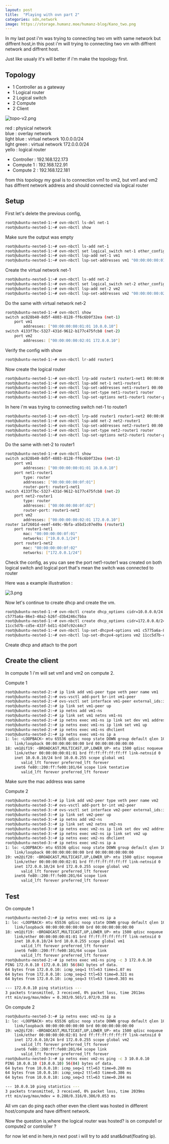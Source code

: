 ```yaml
---
layout: post
title:  "Playing with ovn part 2"
categories: sdn,network
image: https://storage.humanz.moe/humanz-blog/Kano_two.png
---
```

In my last post i'm was trying to connecting two vm with same network but diffrent host,in this post i'm will trying to connecting two vm with diffrent network and diffrent host.

Just like usualy it's will better if i'm make the topology first.


## Topology
- 1 Controller as a gateway
- 1 Logical router
- 2 Logical switch
- 2 Compute 
- 2 Client

![topo-v2.png](../../assets/img/sdn/topo-v2.png)

red : physical network  
blue : overlay network  
light blue : virtual network 10.0.0.0/24  
light green : virtual network 172.0.0.0/24  
yello : logical router

- Controller : 192.168.122.173
- Compute 1 : 192.168.122.91
- Compute 2 : 192.168.122.181

from this topology my goal is to connection vm1 to vm2, but vm1 and vm2 has diffrent network address and should connected via logical router

## Setup
First let's delete the previous config,

```bash
root@ubuntu-nested-1:~# ovn-nbctl ls-del net-1
root@ubuntu-nested-1:~# ovn-nbctl show
```
Make sure the output was empty

```bash
root@ubuntu-nested-1:~# ovn-nbctl ls-add net-1
root@ubuntu-nested-1:~# ovn-nbctl set logical_switch net-1 other_config:subnet="10.0.0.0/24" other_config:exclude_ips="10.0.0.1"
root@ubuntu-nested-1:~# ovn-nbctl lsp-add net-1 vm1
root@ubuntu-nested-1:~# ovn-nbctl lsp-set-addresses vm1 "00:00:00:00:01:01 10.0.0.10"
```
Create the virtual network net-1

```bash
root@ubuntu-nested-1:~# ovn-nbctl ls-add net-2
root@ubuntu-nested-1:~# ovn-nbctl set logical_switch net-2 other_config:subnet="172.0.0.0/24" other_config:exclude_ips="172.0.0.1"
root@ubuntu-nested-1:~# ovn-nbctl lsp-add net-2 vm2
root@ubuntu-nested-1:~# ovn-nbctl lsp-set-addresses vm2 "00:00:00:00:02:01 172.0.0.10"
```
Do the same with virtual network net-2

```bash
root@ubuntu-nested-1:~# ovn-nbctl show
switch ac828b40-8d5f-4803-8128-ff6c6b9f32ea (net-1)
    port vm1
        addresses: ["00:00:00:00:01:01 10.0.0.10"]
switch 4133f7bc-5327-431d-9612-b177c475fcb8 (net-2)
    port vm2
        addresses: ["00:00:00:00:02:01 172.0.0.10"]
```
Verify the config with show

```bash
root@ubuntu-nested-1:~# ovn-nbctl lr-add router1
```
Now create the logical router

```bash
root@ubuntu-nested-1:~# ovn-nbctl lrp-add router1 router1-net1 00:00:00:00:0f:01 10.0.0.1/24
root@ubuntu-nested-1:~# ovn-nbctl lsp-add net-1 net1-router1
root@ubuntu-nested-1:~# ovn-nbctl lsp-set-addresses net1-router1 00:00:00:00:0f:01
root@ubuntu-nested-1:~# ovn-nbctl lsp-set-type net1-router1 router
root@ubuntu-nested-1:~# ovn-nbctl lsp-set-options net1-router1 router-port=router1-net1
```
In here i'm was trying to connecting switch net-1 to router1

```bash
root@ubuntu-nested-1:~# ovn-nbctl lrp-add router1 router1-net2 00:00:00:00:0f:02 172.0.0.1/24
root@ubuntu-nested-1:~# ovn-nbctl lsp-add net-2 net2-router1
root@ubuntu-nested-1:~# ovn-nbctl lsp-set-addresses net2-router1 00:00:00:00:0f:02
root@ubuntu-nested-1:~# ovn-nbctl lsp-set-type net2-router1 router
root@ubuntu-nested-1:~# ovn-nbctl lsp-set-options net2-router1 router-port=router1-net2
```
Do the same with net-2 to router1

```bash
root@ubuntu-nested-1:~# ovn-nbctl show
switch ac828b40-8d5f-4803-8128-ff6c6b9f32ea (net-1)
    port vm1
        addresses: ["00:00:00:00:01:01 10.0.0.10"]
    port net1-router1
        type: router
        addresses: ["00:00:00:00:0f:01"]
        router-port: router1-net1
switch 4133f7bc-5327-431d-9612-b177c475fcb8 (net-2)
    port net2-router1
        type: router
        addresses: ["00:00:00:00:0f:02"]
        router-port: router1-net2
    port vm2
        addresses: ["00:00:00:00:02:01 172.0.0.10"]
router 1af2601d-ee4f-449c-9bfa-a5bd1c07ed9a (router1)
    port router1-net1
        mac: "00:00:00:00:0f:01"
        networks: ["10.0.0.1/24"]
    port router1-net2
        mac: "00:00:00:00:0f:02"
        networks: ["172.0.0.1/24"]
```
Check the config, as you can see the port net1-router1 was created on both logical switch and logical port that's mean the switch was connected to router

Here was a example illustration :

![3.png](../../assets/img/sdn/3.png)

Now let's continue to create dhcp and create the vm.


```bash
root@ubuntu-nested-1:~# ovn-nbctl create dhcp_options cidr=10.0.0.0/24 options='"lease_time"="3600" "router"="10.0.0.1" "server_id"="10.0.0.1" "server_mac"="00:00:00:00:0f:01"'
c5775a6a-86e3-48a2-b26f-d3b4246c7bba
root@ubuntu-nested-1:~# ovn-nbctl create dhcp_options cidr=172.0.0.0/24 options='"lease_time"="3600" "router"="172.0.0.1" "server_id"="172.0.0.1" "server_mac"="00:00:00:00:0f:02"'
11cc5d7b-cd5e-433f-bd11-634fc92c44c7
root@ubuntu-nested-1:~# ovn-nbctl lsp-set-dhcpv4-options vm1 c5775a6a-86e3-48a2-b26f-d3b4246c7bba
root@ubuntu-nested-1:~# ovn-nbctl lsp-set-dhcpv4-options vm2 11cc5d7b-cd5e-433f-bd11-634fc92c44c7
```
Create dhcp and attach to the port


## Create the client
In compute 1 i'm will set vm1 and vm2 on compute 2.

Compute 1 
```bash
root@ubuntu-nested-2:~# ip link add vm1-peer type veth peer name vm1
root@ubuntu-nested-2:~# ovs-vsctl add-port br-int vm1-peer
root@ubuntu-nested-2:~# ovs-vsctl set interface vm1-peer external_ids:iface-id=vm1
root@ubuntu-nested-2:~# ip link set vm1-peer up
root@ubuntu-nested-2:~# ip netns add vm1-ns
root@ubuntu-nested-2:~# ip link set vm1 netns vm1-ns
root@ubuntu-nested-2:~# ip netns exec vm1-ns ip link set dev vm1 address 00:00:00:00:01:01
root@ubuntu-nested-2:~# ip netns exec vm1-ns ip link set vm1 up
root@ubuntu-nested-2:~# ip netns exec vm1-ns dhclient
root@ubuntu-nested-2:~# ip netns exec vm1-ns ip a
1: lo: <LOOPBACK> mtu 65536 qdisc noop state DOWN group default qlen 1000
    link/loopback 00:00:00:00:00:00 brd 00:00:00:00:00:00
18: vm1@if19: <BROADCAST,MULTICAST,UP,LOWER_UP> mtu 1500 qdisc noqueue state UP group default qlen 1000
    link/ether 00:00:00:00:01:01 brd ff:ff:ff:ff:ff:ff link-netnsid 0
    inet 10.0.0.10/24 brd 10.0.0.255 scope global vm1
       valid_lft forever preferred_lft forever
    inet6 fe80::200:ff:fe00:101/64 scope link tentative 
       valid_lft forever preferred_lft forever
```
Make sure the mac address was same

Compute 2
```bash
root@ubuntu-nested-3:~# ip link add vm2-peer type veth peer name vm2
root@ubuntu-nested-3:~# ovs-vsctl add-port br-int vm2-peer
root@ubuntu-nested-3:~# ovs-vsctl set interface vm2-peer external_ids:iface-id=vm2
root@ubuntu-nested-3:~# ip link set vm2-peer up
root@ubuntu-nested-3:~# ip netns add vm2-ns
root@ubuntu-nested-3:~# ip link set vm2 netns vm2-ns
root@ubuntu-nested-3:~# ip netns exec vm2-ns ip link set dev vm2 address 00:00:00:00:02:01
root@ubuntu-nested-3:~# ip netns exec vm2-ns ip link set vm2 up
root@ubuntu-nested-3:~# ip netns exec vm2-ns dhclient
root@ubuntu-nested-3:~# ip netns exec vm2-ns ip a
1: lo: <LOOPBACK> mtu 65536 qdisc noop state DOWN group default qlen 1000
    link/loopback 00:00:00:00:00:00 brd 00:00:00:00:00:00
19: vm2@if20: <BROADCAST,MULTICAST,UP,LOWER_UP> mtu 1500 qdisc noqueue state UP group default qlen 1000
    link/ether 00:00:00:00:02:01 brd ff:ff:ff:ff:ff:ff link-netnsid 0
    inet 172.0.0.10/24 brd 172.0.0.255 scope global vm2
       valid_lft forever preferred_lft forever
    inet6 fe80::200:ff:fe00:201/64 scope link 
       valid_lft forever preferred_lft forever
```

## Test
On compute 1
```bash
root@ubuntu-nested-2:~# ip netns exec vm1-ns ip a
1: lo: <LOOPBACK> mtu 65536 qdisc noop state DOWN group default qlen 1000
    link/loopback 00:00:00:00:00:00 brd 00:00:00:00:00:00
18: vm1@if19: <BROADCAST,MULTICAST,UP,LOWER_UP> mtu 1500 qdisc noqueue state UP group default qlen 1000
    link/ether 00:00:00:00:01:01 brd ff:ff:ff:ff:ff:ff link-netnsid 0
    inet 10.0.0.10/24 brd 10.0.0.255 scope global vm1
       valid_lft forever preferred_lft forever
    inet6 fe80::200:ff:fe00:101/64 scope link 
       valid_lft forever preferred_lft forever
root@ubuntu-nested-2:~# ip netns exec vm1-ns ping -c 3 172.0.0.10
PING 172.0.0.10 (172.0.0.10) 56(84) bytes of data.
64 bytes from 172.0.0.10: icmp_seq=1 ttl=63 time=1.07 ms
64 bytes from 172.0.0.10: icmp_seq=2 ttl=63 time=0.321 ms
64 bytes from 172.0.0.10: icmp_seq=3 ttl=63 time=0.303 ms

--- 172.0.0.10 ping statistics ---
3 packets transmitted, 3 received, 0% packet loss, time 2011ms
rtt min/avg/max/mdev = 0.303/0.565/1.072/0.358 ms
```

On compute 2
```bash
root@ubuntu-nested-3:~# ip netns exec vm2-ns ip a
1: lo: <LOOPBACK> mtu 65536 qdisc noop state DOWN group default qlen 1000
    link/loopback 00:00:00:00:00:00 brd 00:00:00:00:00:00
19: vm2@if20: <BROADCAST,MULTICAST,UP,LOWER_UP> mtu 1500 qdisc noqueue state UP group default qlen 1000
    link/ether 00:00:00:00:02:01 brd ff:ff:ff:ff:ff:ff link-netnsid 0
    inet 172.0.0.10/24 brd 172.0.0.255 scope global vm2
       valid_lft forever preferred_lft forever
    inet6 fe80::200:ff:fe00:201/64 scope link 
       valid_lft forever preferred_lft forever
root@ubuntu-nested-3:~# ip netns exec vm2-ns ping -c 3 10.0.0.10
PING 10.0.0.10 (10.0.0.10) 56(84) bytes of data.
64 bytes from 10.0.0.10: icmp_seq=1 ttl=63 time=0.280 ms
64 bytes from 10.0.0.10: icmp_seq=2 ttl=63 time=0.386 ms
64 bytes from 10.0.0.10: icmp_seq=3 ttl=63 time=0.284 ms

--- 10.0.0.10 ping statistics ---
3 packets transmitted, 3 received, 0% packet loss, time 2039ms
rtt min/avg/max/mdev = 0.280/0.316/0.386/0.053 ms
```

All vm can do ping each other even the client was hosted in different host/compute and have diffrent network.

Now the question is,where the logical router was hosted? is on compute1 or compute2 or controller ?


for now let end in here,in next post i will try to add snat&dnat(floating ip).
